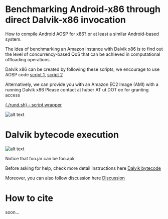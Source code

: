 Benchmarking Android-x86 through direct Dalvik-x86 invocation
======================

How to compile Android AOSP for x86? or at least a similar Android-based system.

The idea of benchmarking an Amazon instance with Dalvik x86 is to find out the level of concurrency-based QoS that can be achieved in computational offloading operations. 

Dalvik x86 can be created by following these scripts, we encourage to use AOSP code [script 1](https://gist.github.com/huberflores/4687766), [script 2](https://gist.github.com/huberflores/4714824)

Alternatively, we can provide you with an Amazon EC2 Image (AMI) with a running Dalvik x86
Please contact at huber AT ut DOT ee for granting access


[(./rund.sh) - script wrapper](https://gist.github.com/huberflores/9444950) 


![alt text](https://raw.githubusercontent.com/huberflores/BenchmarkingAndroidx86/master/Dalvik-x86.png "Android x86, Dalvik interface")


Dalvik bytecode execution
=========================


![alt text](https://raw.githubusercontent.com/huberflores/BenchmarkingAndroidx86/master/Dalvik-x86-example.png "Android x86, Dalvik bytecode example")


Notice that foo.jar can be foo.apk


Before asking for help, check more detail instructions here [Dalvik bytecode](https://gist.github.com/huberflores/9886339)

Moreover, you can also follow discussion here [Discussion](http://stackoverflow.com/questions/22579661/is-it-possible-to-get-an-estimation-of-the-number-of-instructions-executed-by-da)



How to cite
===========

soon...
